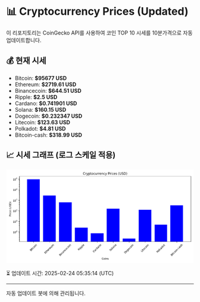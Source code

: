 
# 📊 Cryptocurrency Prices (Updated)

이 리포지토리는 CoinGecko API를 사용하여 코인 TOP 10 시세를 10분가격으로 자동 업데이트합니다.

## 💰 현재 시세
- Bitcoin: **$95677 USD**
- Ethereum: **$2719.61 USD**
- Binancecoin: **$644.51 USD**
- Ripple: **$2.5 USD**
- Cardano: **$0.741901 USD**
- Solana: **$160.15 USD**
- Dogecoin: **$0.232347 USD**
- Litecoin: **$123.63 USD**
- Polkadot: **$4.81 USD**
- Bitcoin-cash: **$318.99 USD**

## 📈 시세 그래프 (로그 스케일 적용)
![Crypto Prices](crypto_prices.png)

⏳ 업데이트 시간: 2025-02-24 05:35:14 (UTC)

---
자동 업데이트 봇에 의해 관리됩니다.
